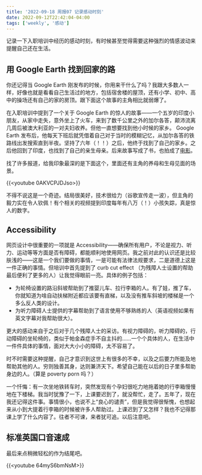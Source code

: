 ```yaml
---
title: '2022-09-18 周报07 记录感动时刻'
date: 2022-09-12T22:42:04-04:00
tags: ['weekly', '感动']
---
```


记录一下入职培训中经历的感动时刻，有时候甚至觉得需要这种强烈的情感波动来提醒自己还在生活。

## 用 Google Earth 找到回家的路

你还记得当 Google Earth 刚发布的时候，你用来干什么了吗？我跟大多数人一样，好像也就是看看自己生活过的地方，包括宿舍楼的屋顶，还有小学、初中、高中的操场还有自己的家的房顶。跟下面这个故事的主角相比就弱爆了。

在入职培训中提到了一个关于 Google Earth 的惊人的故事——一个五岁的印度小朋友，从家中走失，意外坐上了火车，来到了数千公里之外的加尔各答，颠沛流离几周后被澳大利亚的一对夫妇收养。但他一直想要找到他小时候的家乡。 Google Earth 发布后，他每天下班后就凭借着自己对于当时的模糊记忆，从加尔各答的铁路线出发搜索直到半夜。坚持了六年（！！）之后，他终于找到了自己的家乡。之后他回到了印度，也找到了自己的亲生母亲。后来故事写成了书，也拍成了[电影](https://www.imdb.com/title/tt3741834/)。

找了许多报道，给我印象最深的是下面这个，里面还有主角的养母和生母见面的场景。

{{<youtube 0AKVCPJDJso>}}

不得不说这是一个奇迹。结局很美好，技术很给力（谷歌宣传走一波），但主角的毅力实在令人钦佩！有个相关的视频提到印度每年有八万（！）小孩失踪，真是惊人的数字。

## Accessibility

网页设计中很重要的一项就是 Accessibility——确保所有用户，不论是视力、听力、运动等等方面是否有障碍，都能顺利地使用网页。我之前对此的认识还是比较肤浅的——这是一个我们要做的事情，一是可能有法律法规要求，二是道德上这是一件正确的事情。但培训中首先提到了 curb cut effect （为残障人士设置的帮助最后便利了更多的人）让我觉得眼前一亮。具体的例子包括：

- 为轮椅设置的路沿斜坡帮助到了推婴儿车、拉行李箱的人。有了娃，推了车，你就知道为啥自动扶梯附近都应该要有直梯，以及没有推车斜坡的楼梯是一个多么反人类的设计。
- 为听力障碍人士提供的字幕帮助到了语言使用不够熟练的人（英语视频如果有英文字幕对我帮助很大）。

更大的感动来自于之后对于几个残障人士的采访。有视力障碍的，听力障碍的，行动障碍的坐轮椅的，类似于帕金森症手不自主抖的……一个个具体的人，在生活中一件件具体的事情，面对大大小小的障碍，太不容易了。

时不时需要这种提醒，自己才意识到这世上有很多的不幸，以及之后要力所能及地帮助其他的人。穷则独善其身，达则兼济天下。希望自己能在以后的日子里多帮助身边的人。（算是 poverty porn 吗？）

一个忏悔：有一次坐地铁转车时，突然发现有个孕妇很吃力地拖着她的行李箱慢慢地在下楼梯。我当时犹豫了一下，上课要迟到了，就没帮忙，走了。五年了，现在我还记得这件事。事情很小，也说不上“良心的谴责”，但是我觉得很惭愧，也想起来从小到大提着行李箱的时候被许多人帮助过。上课迟到了又怎样？我也不记得那课上学了什么内容了。往者不可谏，来者犹可追。以后注意吧。

## 标准英国口音速成

最后来点稍微轻松的作为结尾吧。

{{<youtube 64myS6bmNsM>}}
